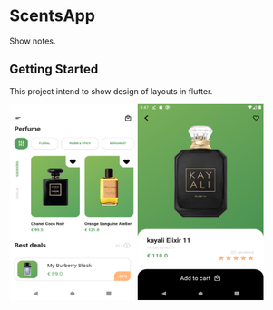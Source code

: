 # ScentsApp

Show notes.

## Getting Started

This project intend to show design of layouts in flutter.

<img src="snapshot/home.png" width="222" height="346">
<img src="snapshot/details.png" width="222" height="346">
